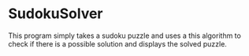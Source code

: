 # SudokuSolver
This program simply takes a sudoku puzzle and uses a this algorithm to check if there is a possible solution
and displays the solved puzzle.

